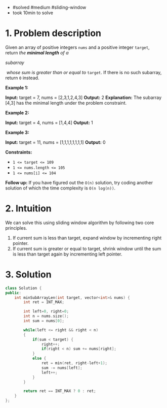 
- #solved #medium #sliding-window 
- took 10min to solve

# 1. Problem description
Given an array of positive integers `nums` and a positive integer `target`, return _the **minimal length** of a_ 

_subarray_

 _whose sum is greater than or equal to_ `target`. If there is no such subarray, return `0` instead.

**Example 1:**

**Input:** target = 7, nums = [2,3,1,2,4,3]
**Output:** 2
**Explanation:** The subarray [4,3] has the minimal length under the problem constraint.

**Example 2:**

**Input:** target = 4, nums = [1,4,4]
**Output:** 1

**Example 3:**

**Input:** target = 11, nums = [1,1,1,1,1,1,1,1]
**Output:** 0

**Constraints:**

- `1 <= target <= 109`
- `1 <= nums.length <= 105`
- `1 <= nums[i] <= 104`

**Follow up:** If you have figured out the `O(n)` solution, try coding another solution of which the time complexity is `O(n log(n))`.
# 2. Intuition
We can solve this using sliding window algorithm by following two core principles.
1. If current sum is less than target, expand window by incrementing right pointer.
2. If current sum is greater or equal to target, shrink window until the sum is less than target again by incrementing left pointer.

# 3. Solution
```cpp
class Solution {
public:
    int minSubArrayLen(int target, vector<int>& nums) {
        int ret = INT_MAX;

        int left=0, right=0;
        int n = nums.size();
        int sum = nums[0];

        while(left <= right && right < n)
        {
            if(sum < target) {
                right++;
                if(right < n) sum += nums[right];
            }
            else {
                ret = min(ret, right-left+1);
                sum -= nums[left];
                left++;
            }
        }

        return ret == INT_MAX ? 0 : ret;   
    }
};
```
